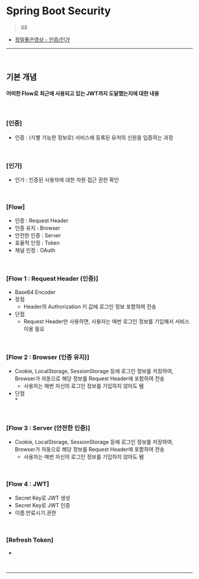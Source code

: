 # Spring Boot Security
> 88
* [정말좋은영상 - 인증/인가](https://www.youtube.com/watch?v=y0xMXlOAfss)

<hr>
<br>

## 기본 개념
#### 어떠한 Flow로 최근에 사용되고 있는 JWT까지 도달했는지에 대한 내용

<br>

### [인증]
* 인증 : (식별 가능한 정보로) 서비스에 등록된 유저의 신원을 입증하는 과정

<br>

### [인가]
* 인가 : 인증된 사용자에 대한 자원 접근 권한 확인 

<br>

### [Flow]
* 인증 : Request Header
* 인증 유지 : Browser
* 안전한 인증 : Server
* 효율적 인정 : Token
* 채널 인정 : OAuth

<br>

### [Flow 1 : Request Header (인증)]
* Base64 Encoder
* 장점
    * Header의 Authorization 키 값에 로그인 정보 포함하여 전송
* 단점
    * Request Header만 사용하면, 사용자는 매번 로그인 정보를 기입해서 서비스 이용 필요

<br>

### [Flow 2 : Browser (인증 유지)]
* Cookie, LocalStorage, SessionStorage 등에 로그인 정보를 저장하여, Browser가 자동으로 해당 정보를 Request Header에 포함하여 전송
    * 사용자는 매번 자신의 로그인 정보를 기입하지 않아도 됌
* 단점  
    * 

<br>

### [Flow 3 : Server (안전한 인증)]
* Cookie, LocalStorage, SessionStorage 등에 로그인 정보를 저장하여, Browser가 자동으로 해당 정보를 Request Header에 포함하여 전송
    * 사용자는 매번 자신의 로그인 정보를 기입하지 않아도 됌

<br>

### [Flow 4 : JWT]
* Secret Key로 JWT 생성
* Secret Key로 JWT 인증
* 이름.만료시기.권한

<br>

### [Refresh Token]
* 

<br>
<hr>
<br>
